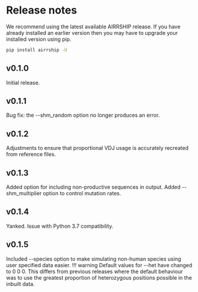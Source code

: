 # Release notes

We recommend using the latest available AIRRSHIP release. If you have already installed an earlier version then you may have to upgrade your installed version using pip. 

```bash
pip install airrship -U
```

## v0.1.0

Initial release.

## v0.1.1

Bug fix: the --shm_random option no longer produces an error.

## v0.1.2

Adjustments to ensure that proportional VDJ usage is accurately recreated from reference files.

## v0.1.3

Added option for including non-productive sequences in output.
Added --shm_multiplier option to control mutation rates. 

## v0.1.4

Yanked. Issue with Python 3.7 compatibility.

## v0.1.5

Included --species option to make simulating non-human species using user specified data easier. 
!!! warning
    Default values for --het have changed to 0 0 0. This differs from previous releases where the default behaviour was to use the greatest proportion of heterozygous positions possible in the inbuilt data.


